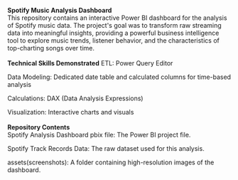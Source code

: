 <b>Spotify Music Analysis Dashboard</b>
<br>
This repository contains an interactive Power BI dashboard for the analysis of Spotify music data. The project's goal was to transform raw streaming data into meaningful insights, providing a powerful business intelligence tool to explore music trends, listener behavior, and the characteristics of top-charting songs over time.
<br>
<br>
<b>Technical Skills Demonstrated</b>
ETL: Power Query Editor

Data Modeling: Dedicated date table and calculated columns for time-based analysis

Calculations: DAX (Data Analysis Expressions)

Visualization: Interactive charts and visuals
<br>
<br>
<b>Repository Contents</b>
<br>
Spotify Analysis Dashboard pbix file: The Power BI project file.

Spotify Track Records Data: The raw dataset used for this analysis.


assets(screenshots): A folder containing high-resolution images of the dashboard.
